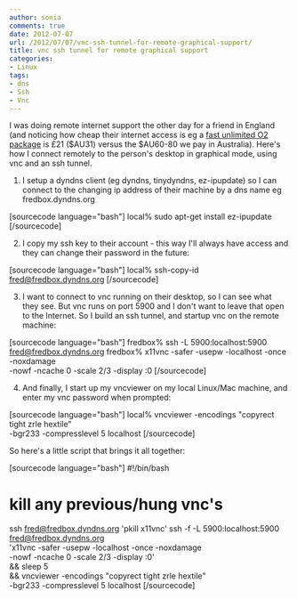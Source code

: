 ```yaml
---
author: sonia
comments: true
date: 2012-07-07
url: /2012/07/07/vnc-ssh-tunnel-for-remote-graphical-support/
title: vnc ssh tunnel for remote graphical support
categories:
- Linux
tags:
- dns
- Ssh
- Vnc
---
```


I was doing remote internet support the other day for a friend in England (and noticing how cheap their internet access is eg a [fast unlimited O2 package](http://www.o2.co.uk/broadband) is £21 ($AU31) versus the $AU60-80 we pay in Australia). Here's how I connect remotely to the person's desktop in graphical mode, using vnc and an ssh tunnel.

1. I setup a dyndns client (eg dyndns, tinydyndns, ez-ipupdate) so I can connect to the changing ip address of their machine by a dns name eg fredbox.dyndns.org

[sourcecode language="bash"]
local% sudo apt-get install ez-ipupdate
[/sourcecode]

2. I copy my ssh key to their account - this way I'll always have access and they can change their password in the future:

[sourcecode language="bash"]
local% ssh-copy-id fred@fredbox.dyndns.org
[/sourcecode]

3. I want to connect to vnc running on their desktop, so I can see what they see. But vnc runs on port 5900 and I don't want to leave that open to the Internet. So I build an ssh tunnel, and startup vnc on the remote machine:

[sourcecode language="bash"]
fredbox% ssh -L 5900:localhost:5900 fred@fredbox.dyndns.org
fredbox% x11vnc -safer -usepw -localhost -once -noxdamage \
         -nowf -ncache 0 -scale 2/3 -display :0
[/sourcecode]

4. And finally, I start up my vncviewer on my local Linux/Mac machine, and enter my vnc password when prompted:

[sourcecode language="bash"]
local% vncviewer -encodings "copyrect tight zrle hextile" \
  -bgr233 -compresslevel 5 localhost
[/sourcecode]

So here's a little script that brings it all together:

[sourcecode language="bash"]
#!/bin/bash
# kill any previous/hung vnc's
ssh fred@fredbox.dyndns.org 'pkill x11vnc'
ssh -f -L 5900:localhost:5900 fred@fredbox.dyndns.org \
    'x11vnc -safer -usepw -localhost -once -noxdamage \
      -nowf -ncache 0 -scale 2/3 -display :0' \
    && sleep 5 \
    && vncviewer -encodings "copyrect tight zrle hextile" \
         -bgr233 -compresslevel 5 localhost
[/sourcecode]
